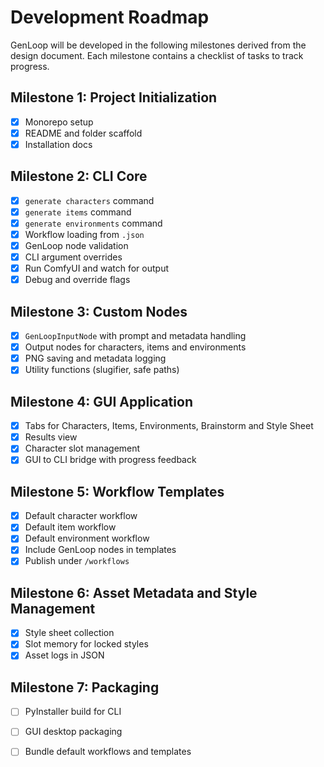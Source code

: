 # Development Roadmap

GenLoop will be developed in the following milestones derived from the design document. Each milestone contains a checklist of tasks to track progress.

## Milestone 1: Project Initialization
- [x] Monorepo setup
- [x] README and folder scaffold
- [x] Installation docs

## Milestone 2: CLI Core
- [x] `generate characters` command
- [x] `generate items` command
- [x] `generate environments` command
 - [x] Workflow loading from `.json`
 - [x] GenLoop node validation
 - [x] CLI argument overrides
- [x] Run ComfyUI and watch for output
 - [x] Debug and override flags

## Milestone 3: Custom Nodes
- [x] `GenLoopInputNode` with prompt and metadata handling
- [x] Output nodes for characters, items and environments
- [x] PNG saving and metadata logging
- [x] Utility functions (slugifier, safe paths)

## Milestone 4: GUI Application
- [x] Tabs for Characters, Items, Environments, Brainstorm and Style Sheet
- [x] Results view
- [x] Character slot management
- [x] GUI to CLI bridge with progress feedback

## Milestone 5: Workflow Templates
- [x] Default character workflow
- [x] Default item workflow
- [x] Default environment workflow
- [x] Include GenLoop nodes in templates
- [x] Publish under `/workflows`

## Milestone 6: Asset Metadata and Style Management
- [x] Style sheet collection
- [x] Slot memory for locked styles
- [x] Asset logs in JSON

## Milestone 7: Packaging
- [ ] PyInstaller build for CLI
- [ ] GUI desktop packaging
- [ ] Bundle default workflows and templates

